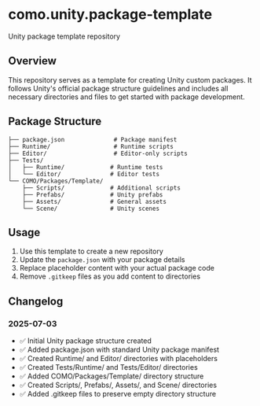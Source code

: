 # como.unity.package-template
Unity package template repository

## Overview
This repository serves as a template for creating Unity custom packages. It follows Unity's official package structure guidelines and includes all necessary directories and files to get started with package development.

## Package Structure
```
├── package.json              # Package manifest
├── Runtime/                  # Runtime scripts
├── Editor/                   # Editor-only scripts
├── Tests/
│   ├── Runtime/             # Runtime tests
│   └── Editor/              # Editor tests
└── COMO/Packages/Template/
    ├── Scripts/             # Additional scripts
    ├── Prefabs/             # Unity prefabs
    ├── Assets/              # General assets
    └── Scene/               # Unity scenes
```

## Usage
1. Use this template to create a new repository
2. Update the `package.json` with your package details
3. Replace placeholder content with your actual package code
4. Remove `.gitkeep` files as you add content to directories

## Changelog
### 2025-07-03
- ✅ Initial Unity package structure created
- ✅ Added package.json with standard Unity package manifest
- ✅ Created Runtime/ and Editor/ directories with placeholders
- ✅ Created Tests/Runtime/ and Tests/Editor/ directories
- ✅ Added COMO/Packages/Template/ directory structure
- ✅ Created Scripts/, Prefabs/, Assets/, and Scene/ directories
- ✅ Added .gitkeep files to preserve empty directory structure
